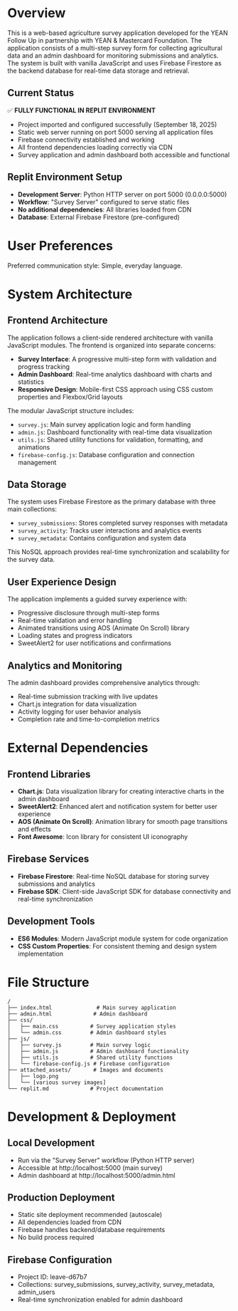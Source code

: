 # Overview

This is a web-based agriculture survey application developed for the YEAN Follow Up in partnership with YEAN & Mastercard Foundation. The application consists of a multi-step survey form for collecting agricultural data and an admin dashboard for monitoring submissions and analytics. The system is built with vanilla JavaScript and uses Firebase Firestore as the backend database for real-time data storage and retrieval.

## Current Status
✅ **FULLY FUNCTIONAL IN REPLIT ENVIRONMENT**
- Project imported and configured successfully (September 18, 2025)
- Static web server running on port 5000 serving all application files
- Firebase connectivity established and working
- All frontend dependencies loading correctly via CDN
- Survey application and admin dashboard both accessible and functional

## Replit Environment Setup
- **Development Server**: Python HTTP server on port 5000 (0.0.0.0:5000)
- **Workflow**: "Survey Server" configured to serve static files
- **No additional dependencies**: All libraries loaded from CDN
- **Database**: External Firebase Firestore (pre-configured)

# User Preferences

Preferred communication style: Simple, everyday language.

# System Architecture

## Frontend Architecture
The application follows a client-side rendered architecture with vanilla JavaScript modules. The frontend is organized into separate concerns:

- **Survey Interface**: A progressive multi-step form with validation and progress tracking
- **Admin Dashboard**: Real-time analytics dashboard with charts and statistics
- **Responsive Design**: Mobile-first CSS approach using CSS custom properties and Flexbox/Grid layouts

The modular JavaScript structure includes:
- `survey.js`: Main survey application logic and form handling
- `admin.js`: Dashboard functionality with real-time data visualization
- `utils.js`: Shared utility functions for validation, formatting, and animations
- `firebase-config.js`: Database configuration and connection management

## Data Storage
The system uses Firebase Firestore as the primary database with three main collections:
- `survey_submissions`: Stores completed survey responses with metadata
- `survey_activity`: Tracks user interactions and analytics events
- `survey_metadata`: Contains configuration and system data

This NoSQL approach provides real-time synchronization and scalability for the survey data.

## User Experience Design
The application implements a guided survey experience with:
- Progressive disclosure through multi-step forms
- Real-time validation and error handling
- Animated transitions using AOS (Animate On Scroll) library
- Loading states and progress indicators
- SweetAlert2 for user notifications and confirmations

## Analytics and Monitoring
The admin dashboard provides comprehensive analytics through:
- Real-time submission tracking with live updates
- Chart.js integration for data visualization
- Activity logging for user behavior analysis
- Completion rate and time-to-completion metrics

# External Dependencies

## Frontend Libraries
- **Chart.js**: Data visualization library for creating interactive charts in the admin dashboard
- **SweetAlert2**: Enhanced alert and notification system for better user experience
- **AOS (Animate On Scroll)**: Animation library for smooth page transitions and effects
- **Font Awesome**: Icon library for consistent UI iconography

## Firebase Services
- **Firebase Firestore**: Real-time NoSQL database for storing survey submissions and analytics
- **Firebase SDK**: Client-side JavaScript SDK for database connectivity and real-time synchronization

## Development Tools
- **ES6 Modules**: Modern JavaScript module system for code organization
- **CSS Custom Properties**: For consistent theming and design system implementation

# File Structure

```
/
├── index.html              # Main survey application
├── admin.html             # Admin dashboard
├── css/
│   ├── main.css          # Survey application styles
│   └── admin.css         # Admin dashboard styles
├── js/
│   ├── survey.js         # Main survey logic
│   ├── admin.js          # Admin dashboard functionality
│   ├── utils.js          # Shared utility functions
│   └── firebase-config.js # Firebase configuration
├── attached_assets/       # Images and documents
│   ├── logo.png
│   └── [various survey images]
└── replit.md             # Project documentation
```

# Development & Deployment

## Local Development
- Run via the "Survey Server" workflow (Python HTTP server)
- Accessible at http://localhost:5000 (main survey)
- Admin dashboard at http://localhost:5000/admin.html

## Production Deployment
- Static site deployment recommended (autoscale)
- All dependencies loaded from CDN
- Firebase handles backend/database requirements
- No build process required

## Firebase Configuration
- Project ID: leave-d67b7
- Collections: survey_submissions, survey_activity, survey_metadata, admin_users
- Real-time synchronization enabled for admin dashboard
